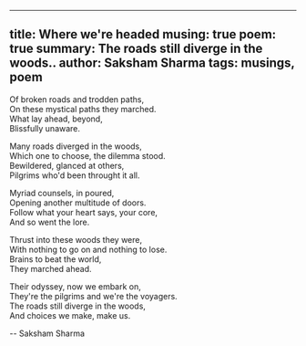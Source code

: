 -------
title: Where we're headed
musing: true
poem: true
summary: The roads still diverge in the woods..
author: Saksham Sharma
tags: musings, poem
-------

Of broken roads and trodden paths,  
On these mystical paths they marched.  
What lay ahead, beyond,  
Blissfully unaware.  

Many roads diverged in the woods,  
Which one to choose, the dilemma stood.  
Bewildered, glanced at others,  
Pilgrims who'd been throught it all.  

Myriad counsels, in poured,  
Opening another multitude of doors.  
Follow what your heart says, your core,  
And so went the lore.  

Thrust into these woods they were,  
With nothing to go on and nothing to lose.  
Brains to beat the world,  
They marched ahead.  

Their odyssey, now we embark on,  
They're the pilgrims and we're the voyagers.  
The roads still diverge in the woods,  
And choices we make, make us.  

-- Saksham Sharma
